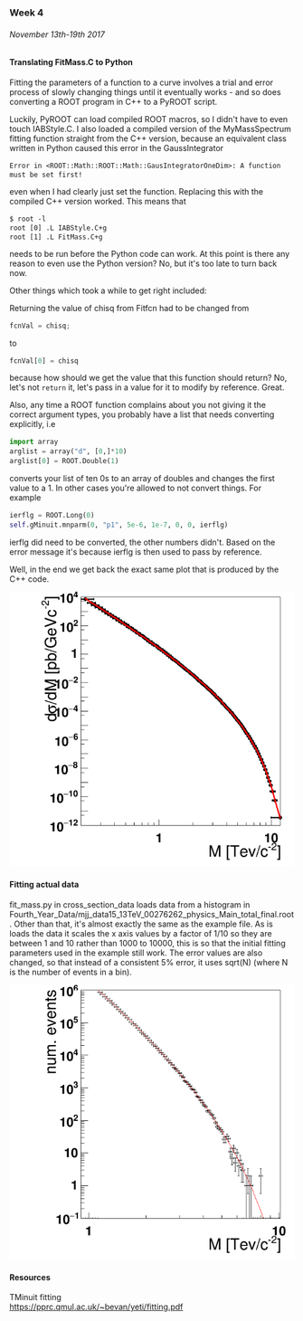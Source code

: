 ### Week 4
###### November 13th-19th 2017

#### Translating FitMass.C to Python

Fitting the parameters of a function to a curve involves a trial and error process
of slowly changing things until it eventually works - and so does converting a ROOT
program in C++ to a PyROOT script.

Luckily, PyROOT can load compiled ROOT macros, so I didn't have to even touch IABStyle.C.
I also loaded a compiled version of the MyMassSpectrum fitting function straight from the
C++ version, because an equivalent class written in Python caused this error in the GaussIntegrator

    Error in <ROOT::Math::ROOT::Math::GausIntegratorOneDim>: A function must be set first!

even when I had clearly just set the function. Replacing this with the compiled C++ version worked.
This means that
```
$ root -l
root [0] .L IABStyle.C+g
root [1] .L FitMass.C+g
```
needs to be run before the Python code can work. At this point is there any reason to
even use the Python version? No, but it's too late to turn back now.

Other things which took a while to get right included:

Returning the value of chisq from Fitfcn had to be changed from
```c++
fcnVal = chisq;
```
to
```python
fcnVal[0] = chisq
```
because how should we get the value that this function should return? No, let's not `return` it,
let's pass in a value for it to modify by reference. Great.

Also, any time a ROOT function complains about you not giving it the correct argument types,
you probably have a list that needs converting explicitly, i.e
```python
import array
arglist = array("d", [0,]*10)
arglist[0] = ROOT.Double(1)
```
converts your list of ten 0s to an array of doubles and changes the first value to a 1.
In other cases you're allowed to not convert things. For example
```python
ierflg = ROOT.Long(0)
self.gMinuit.mnparm(0, "p1", 5e-6, 1e-7, 0, 0, ierflg)
```
ierflg did need to be converted, the other numbers didn't.
Based on the error message it's because ierflg is then used to pass by reference.

Well, in the end we get back the exact same plot that is produced by the C++ code.

![image](https://github.com/H4rtland/masters/blob/master/week4/cross_section_example/output.png "")

#### Fitting actual data

fit_mass.py in cross_section_data loads data from a histogram in 
Fourth_Year_Data/mjj_data15_13TeV_00276262_physics_Main_total_final.root.
Other than that, it's almost exactly the same as the example file.
As is loads the data it scales the x axis values by a factor of 1/10 so they
are between 1 and 10 rather than 1000 to 10000, this is so that the initial fitting
parameters used in the example still work. The error values are also changed, so that instead of
a consistent 5% error, it uses sqrt(N) (where N is the number of events in a bin). 

![image](https://github.com/H4rtland/masters/blob/master/week4/cross_section_data/output.png "")

#### Resources

TMinuit fitting  
https://pprc.qmul.ac.uk/~bevan/yeti/fitting.pdf
